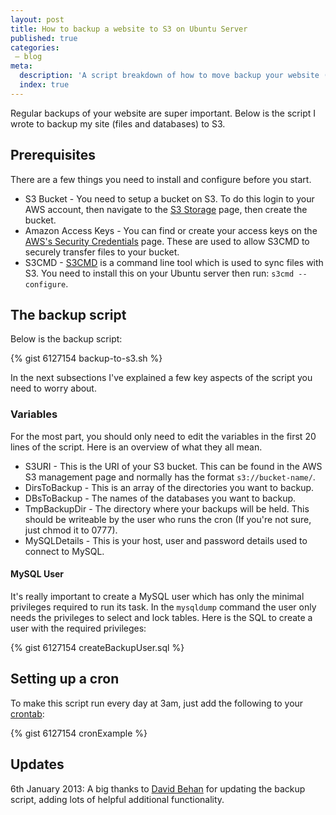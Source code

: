 ```yaml
---
layout: post
title: How to backup a website to S3 on Ubuntu Server
published: true
categories:
 – blog
meta:
  description: 'A script breakdown of how to move backup your website (files and database) to Amazon S3 on Ubuntu Server'
  index: true
---
```

Regular backups of your website are super important. Below is the script I wrote to backup my site (files and databases) to S3.

## Prerequisites
There are a few things you need to install and configure before you start. 

* S3 Bucket - You need to setup a bucket on S3. To do this login to your AWS account, then navigate to the [S3 Storage](https://console.aws.amazon.com/s3/home?region=us-east-1) page, then create the bucket.
* Amazon Access Keys - You can find or create your access keys on the [AWS's Security Credentials](https://console.aws.amazon.com/iam/home?#security_credential) page. These are used to allow S3CMD to securely transfer files to your bucket.
* S3CMD - [S3CMD](http://s3tools.org/s3cmd) is a command line tool which is used to sync files with S3. You need to install this on your Ubuntu server then run: `s3cmd --configure`. 

## The backup script
Below is the backup script:

{% gist 6127154 backup-to-s3.sh %}

In the next subsections I've explained a few key aspects of the script you need to worry about.

### Variables
For the most part, you should only need to edit the variables in the first 20 lines of the script. Here is an overview of what they all mean.

* S3URI - This is the URI of your S3 bucket. This can be found in the AWS S3 management page and normally has the format `s3://bucket-name/`.
* DirsToBackup - This is an array of the directories you want to backup. 
* DBsToBackup - The names of the databases you want to backup.
* TmpBackupDir - The directory where your backups will be held. This should be writeable by the user who runs the cron (If you're not sure, just chmod it to 0777). 
* MySQLDetails - This is your host, user and password details used to connect to MySQL.

#### MySQL User
It's really important to create a MySQL user which has only the minimal privileges required to run its task. In the `mysqldump` command the user only needs the privileges to select and lock tables. Here is the SQL to create a user with the required  privileges:

{% gist 6127154 createBackupUser.sql %}


## Setting up a cron
To make this script run every day at 3am, just add the following to your [crontab](http://www.adminschoice.com/crontab-quick-reference/):

{% gist 6127154 cronExample %}

## Updates 
6th January 2013: A big thanks to [David Behan](https://twitter.com/davidbehan) for updating the backup script, adding lots of helpful additional functionality.
